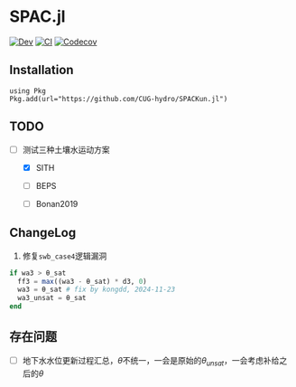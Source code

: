 # SPAC.jl

<!-- [![Stable](https://img.shields.io/badge/docs-stable-blue.svg)](https://CUG-hydro.github.io/SPACKun.jl/stable) -->
[![Dev](https://img.shields.io/badge/docs-dev-blue.svg)](https://CUG-hydro.github.io/SPACKun.jl/dev)
[![CI](https://github.com/CUG-hydro/SPACKun.jl/actions/workflows/CI.yml/badge.svg)](https://github.com/CUG-hydro/SPACKun.jl/actions/workflows/CI.yml)
[![Codecov](https://codecov.io/gh/CUG-hydro/SPACKun.jl/branch/master/graph/badge.svg)](https://codecov.io/gh/CUG-hydro/SPACKun.jl/tree/master)

## Installation

```
using Pkg
Pkg.add(url="https://github.com/CUG-hydro/SPACKun.jl")
```

## TODO

- [ ] 测试三种土壤水运动方案
  + [x] SITH
  + [ ] BEPS
  + [ ] Bonan2019


## ChangeLog

1. 修复`swb_case4`逻辑漏洞

```julia
if wa3 > θ_sat
  ff3 = max((wa3 - θ_sat) * d3, 0)
  wa3 = θ_sat # fix by kongdd, 2024-11-23
  wa3_unsat = θ_sat
end
```

## 存在问题

- [ ] 地下水水位更新过程汇总，$\theta$不统一，一会是原始的$\theta_{unsat}$，一会考虑补给之后的$\theta$
